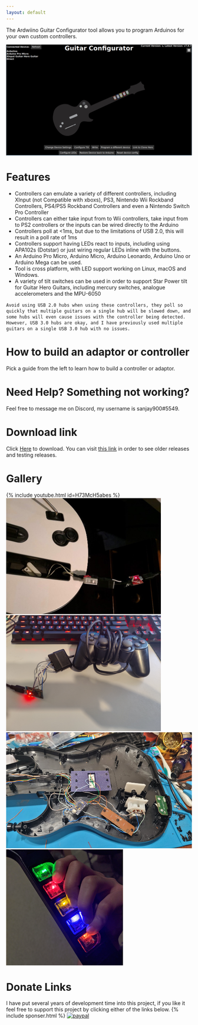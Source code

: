 ```yaml
---
layout: default
---
```


The Ardwiino Guitar Configurator tool allows you to program Arduinos for your own custom controllers.

![alt text](assets/images/main-screen-graphical.png)

# Features
* Controllers can emulate a variety of different controllers, including XInput (not Compatible with xboxs), PS3, Nintendo Wii Rockband Controllers, PS4/PS5 Rockband Controllers and even a Nintendo Switch Pro Controller
* Controllers can either take input from to Wii controllers, take input from to PS2 controllers or the inputs can be wired directly to the Arduino
* Controllers poll at <1ms, but due to the limitations of USB 2.0, this will result in a poll rate of 1ms
* Controllers support having LEDs react to inputs, including using APA102s (Dotstar) or just wiring regular LEDs inline with the buttons.
* An Arduino Pro Micro, Arduino Micro, Arduino Leonardo, Arduino Uno or Arduino Mega can be used.
* Tool is cross platform, with LED support working on Linux, macOS and Windows.
* A variety of tilt switches can be used in order to support Star Power tilt for Guitar Hero Guitars, including mercury switches, analogue accelerometers and the MPU-6050

```note
Avoid using USB 2.0 hubs when using these controllers, they poll so quickly that multiple guitars on a single hub will be slowed down, and some hubs will even cause issues with the controller being detected. However, USB 3.0 hubs are okay, and I have previously used multiple guitars on a single USB 3.0 hub with no issues.
```

# How to build an adaptor or controller
Pick a guide from the left to learn how to build a controller or adaptor.

# Need Help? Something not working?
Feel free to message me on Discord, my username is sanjay900#5549.

# Download link
Click [Here](https://github.com/sanjay900/guitar-configurator/releases/latest) to download. You can visit [this link](https://github.com/sanjay900/guitar-configurator/releases) in order to see older releases and testing releases.

# Gallery
{% include youtube.html id=H73McH5abes %}
<img src="assets/images/adaptor.jpg" height="315">
<img src="assets/images/adaptor-ps2.jpg" height="315">
<img src="assets/images/direct.jpg" height="315">
<img src="assets/images/inline-led.jpg" height="315">

<!-- 
We can do this, but currently it isnt useful as we dont have proper descriptions
# Changelog
{% for release in site.github.releases %}
  * [{{ release.name }} - {{ release.body }}]({{ release.html_url }})
{% endfor %} -->

# Donate Links
I have put several years of development time into this project, if you like it feel free to support this project by clicking either of the links below.
{% include sponser.html %}
[![paypal](https://www.paypalobjects.com/en_US/i/btn/btn_donateCC_LG.gif)](https://www.paypal.com/cgi-bin/webscr?cmd=_s-xclick&hosted_button_id=TFL9DSUEF7VN8&source=url)
